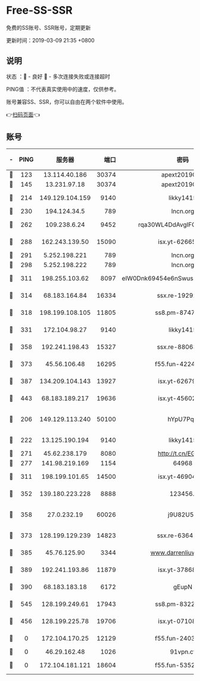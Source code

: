 # Free-SS-SSR

免费的SS账号、SSR账号，定期更新

更新时间：2019-03-09 21:35 +0800

## 说明

状态     ：🙂 - 良好 🙁 - 多次连接失败或连接超时

PING值   ：不代表真实使用中的速度，仅供参考。

账号兼容SS、SSR，你可以自由在两个软件中使用。

👉[扫码页面](https://liesauer.github.io/Free-SS-SSR/)👈

## 账号

|-|PING|服务器|端口|密码|加密方式|区域|
|:----:|:----:|:-----:|-----:|:----:|:----:|:----:|
|🙂|123|13.114.40.186|30374|apext2019006|chacha20|JP|
|🙂|145|13.231.97.18|30374|apext2019006|chacha20|JP|
|🙂|214|149.129.104.159|9140|likky1415|aes-256-cfb|HK|
|🙂|230|194.124.34.5|789|lncn.org|rc4|JP|
|🙂|262|109.238.6.24|9452|rqa30WL4DdAvgIFG6Fs3znzTa|aes-256-cfb|FR|
|🙂|288|162.243.139.50|15090|isx.yt-62665440|aes-256-cfb|US|
|🙂|291|5.252.198.221|789|lncn.org|rc4|JP|
|🙂|298|5.252.198.222|789|lncn.org|rc4|JP|
|🙂|311|198.255.103.62|8097|eIW0Dnk69454e6nSwuspv9DmS201tQ0D|aes-256-cfb|US|
|🙂|314|68.183.164.84|16334|ssx.re-19292784|aes-256-cfb|US|
|🙂|318|198.199.108.105|11805|ss8.pm-87479488|aes-256-cfb|US|
|🙂|331|172.104.98.27|9140|likky1415|aes-256-cfb|JP|
|🙂|358|192.241.198.43|15327|ssx.re-88063170|aes-256-cfb|US|
|🙂|373|45.56.106.48|16295|f55.fun-42240509|aes-256-cfb|US|
|🙂|387|134.209.104.143|13927|isx.yt-62679533|aes-256-cfb|SG|
|🙂|443|68.183.189.217|19636|isx.yt-45602835|aes-256-cfb|SG|
|🙂|206|149.129.113.240|50100|hYpU7PqP|chacha20-ietf-poly1305|CN|
|🙂|222|13.125.190.194|9140|likky1415|aes-256-cfb|KR|
|🙂|271|45.62.238.179|8080|http://t.cn/EGJIyrl|rc4-md5|CA|
|🙂|277|141.98.219.169|1154|64968|chacha20|US|
|🙂|311|198.199.101.65|14500|isx.yt-46904516|aes-256-cfb|US|
|🙂|352|139.180.223.228|8888|123456..|aes-256-cfb|JP|
|🙂|358|27.0.232.19|60026|j9U82U53|xchacha20-ietf-poly1305|HK|
|🙂|373|128.199.129.239|14823|ssx.re-63641713|aes-256-cfb|SG|
|🙂|385|45.76.125.90|3344|www.darrenliuwei.com|aes-256-cfb|AU|
|🙂|389|192.241.193.86|11879|isx.yt-37868942|aes-256-cfb|US|
|🙂|390|68.183.183.18|6172|gEupN|aes-256-cfb|SG|
|🙂|545|128.199.249.61|17943|ss8.pm-83224449|aes-256-cfb|SG|
|🙁|456|128.199.225.78|19706|isx.yt-07108179|aes-256-cfb|SG|
|🙁|0|172.104.170.25|12129|f55.fun-24030753|aes-256-cfb|SG|
|🙁|0|46.29.162.48|1026|91vpn.cf|rc4-md5|RU|
|🙁|0|172.104.181.121|18604|f55.fun-53524229|aes-256-cfb|SG|
